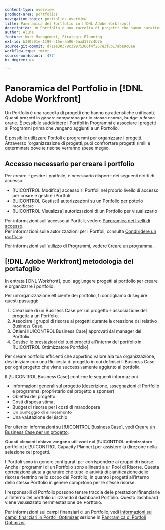 ```yaml
---
content-type: overview
product-area: portfolios
navigation-topic: portfolios-overview
title: Panoramica del Portfolio in [!DNL Adobe Workfront]
description: Un Portfolio è una raccolta di progetti che hanno caratteristiche unificanti. Questi progetti in genere competono per le stesse risorse, budget o fasce orarie. È possibile suddividere i Portfoli in Programmi e associare i progetti ai Programmi prima che vengano aggiunti a un Portfolio.
author: Alina
feature: Work Management, Strategic Planning
exl-id: b340501e-1190-415e-aa96-5aad177c4b7b
source-git-commit: d71ee30378c39975366f4f257e3f7b17aba0c0ae
workflow-type: tm+mt
source-wordcount: '477'
ht-degree: 0%

---
```


# Panoramica del Portfolio in [!DNL Adobe Workfront]

<!-- Audited: 1/2024 -->

Un Portfolio è una raccolta di progetti che hanno caratteristiche unificanti. Questi progetti in genere competono per le stesse risorse, budget o fasce orarie. È possibile suddividere i Portfoli in Programmi e associare i progetti ai Programmi prima che vengano aggiunti a un Portfolio.

È possibile utilizzare Portfoli e programmi per organizzare i progetti. Attraverso l’organizzazione di progetti, puoi confrontare progetti simili e determinare dove le risorse verranno spese meglio.

## Accesso necessario per creare i portfolio

Per creare e gestire i portfolio, è necessario disporre dei seguenti diritti di accesso:

* [!UICONTROL Modifica] accesso ai Portfoli nel proprio livello di accesso per creare e gestire i Portfoli
* [!UICONTROL Gestisci] autorizzazioni su un Portfolio per poterlo modificare
* [!UICONTROL Visualizza] autorizzazioni di un Portfolio per visualizzarlo

Per informazioni sull&#39;accesso ai Portfoli, vedere [Panoramica dei livelli di accesso](../../../administration-and-setup/add-users/access-levels-and-object-permissions/access-levels-overview.md).\
Per informazioni sulle autorizzazioni per i Portfoli, consulta [Condividere un portfolio](../../../workfront-basics/grant-and-request-access-to-objects/share-a-portfolio..md).

Per informazioni sull&#39;utilizzo di Programmi, vedere [Creare un programma](../../../manage-work/portfolios/create-and-manage-programs/create-program.md).

## [!DNL Adobe Workfront] metodologia del portafoglio

In entrata [!DNL Workfront], puoi aggiungere progetti ai portfolio per creare e organizzare i portfolio.

Per un’organizzazione efficiente dei portfolio, ti consigliamo di seguire questi passaggi:

1. Creazione di un Business Case per un progetto e associazione del progetto a un Portfolio.
1. Associare i gruppi di risorse ai progetti durante la creazione del relativo Business Case.
1. Ottieni [!UICONTROL Business Case] approvati dal manager del Portfolio.
1. Gestisci le prestazioni dei tuoi progetti all&#39;interno del portfolio in [!UICONTROL Ottimizzatore Portfolio].

Per creare portfolio efficienti che apportino valore alla tua organizzazione, devi iniziare con una Richiesta di progetto in cui definisci il Business Case per ogni progetto che viene successivamente aggiunto al portfolio.

Il [!UICONTROL Business Case] contiene le seguenti informazioni:

* Informazioni generali sul progetto (descrizione, assegnazioni di Portfolio e programma, proprietario del progetto e sponsor)
* Obiettivi del progetto
* Costi di spesa stimati
* Budget di risorse per i costi di manodopera
* Un punteggio di allineamento
* Una valutazione del rischio

Per ulteriori informazioni su [!UICONTROL Business Case], vedi [Creare un Business Case per un progetto](../../../manage-work/projects/define-a-business-case/create-business-case.md).

Questi elementi chiave vengono utilizzati nel [!UICONTROL ottimizzatore portfolio] e [!UICONTROL Capacity Planner] per assistere la direzione nella selezione dei progetti.

I Portfoli sono in genere configurati per corrispondere ai gruppi di risorse. Anche i programmi di un Portfolio sono allineati a un Pool di Risorse. Questa correlazione aiuta a garantire che tutte le attività di pianificazione delle risorse rientrino nello scopo del Portfolio, in quanto i progetti all’interno dello stesso Portfolio in genere competono per le stesse risorse.

I responsabili di Portfolio possono tenere traccia delle prestazioni finanziarie all’interno del portfolio utilizzando il dashboard Portfolio. Questo dashboard viene visualizzato nell’intestazione del Portfolio.

Per informazioni sui campi finanziari di un Portfolio, vedi [Informazioni sui campi finanziari in Portfoli Optimizer](../../../manage-work/portfolios/portfolio-optimizer/portfolio-optimizer-overview.md#financial-fieds-subsection) sezione in [Panoramica di Portfoli Optimizer](../../../manage-work/portfolios/portfolio-optimizer/portfolio-optimizer-overview.md).
